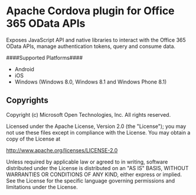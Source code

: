Apache Cordova plugin for Office 365 OData APIs
=============================
Exposes JavaScript API and native libraries to interact with the Office 365 OData APIs,
manage authentication tokens, query and consume data.

####Supported Platforms####

- Android
- iOS
- Windows (Windows 8.0, Windows 8.1 and Windows Phone 8.1)

## Copyrights ##
Copyright (c) Microsoft Open Technologies, Inc. All rights reserved.

Licensed under the Apache License, Version 2.0 (the "License"); you may not use these files except in compliance with the License. You may obtain a copy of the License at

http://www.apache.org/licenses/LICENSE-2.0

Unless required by applicable law or agreed to in writing, software distributed under the License is distributed on an "AS IS" BASIS, WITHOUT WARRANTIES OR CONDITIONS OF ANY KIND, either express or implied. See the License for the specific language governing permissions and limitations under the License.
